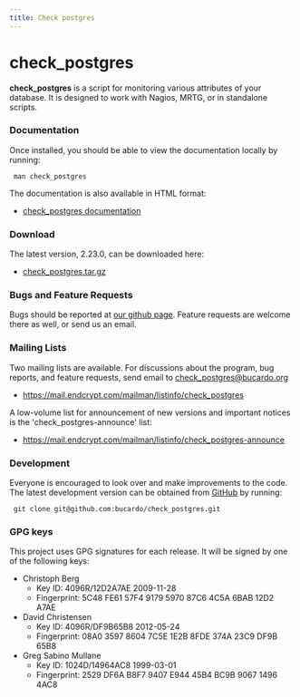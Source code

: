 ```yaml
---
title: Check postgres
---
```


# check_postgres #

**check_postgres** is a script for monitoring various attributes of your database. It is designed to work with Nagios, MRTG, or in standalone scripts.

### Documentation

Once installed, you should be able to view the documentation locally by running:

` man check_postgres`

The documentation is also available in HTML format:

-   [check_postgres documentation](http://bucardo.org/check_postgres/check_postgres.pl.html)

### Download

The latest version, 2.23.0, can be downloaded here:

-   [check_postgres.tar.gz](http://bucardo.org/downloads/check_postgres.tar.gz)

### Bugs and Feature Requests

Bugs should be reported at [our github page](https://github.com/bucardo/check_postgres/issues). Feature requests are welcome there as well, or send us an email.

### Mailing Lists

Two mailing lists are available. For discussions about the program, bug reports, and feature requests, send email to check_postgres@bucardo.org

-   <https://mail.endcrypt.com/mailman/listinfo/check_postgres>

A low-volume list for announcement of new versions and important notices is the 'check_postgres-announce' list:

-   <https://mail.endcrypt.com/mailman/listinfo/check_postgres-announce>

### Development

Everyone is encouraged to look over and make improvements to the code. The latest development version can be obtained from [GitHub](https://github.com/bucardo/check_postgres/) by running:

` git clone git@github.com:bucardo/check_postgres.git`

### GPG keys

This project uses GPG signatures for each release. It will be signed by one of the following keys:

* Christoph Berg
    * Key ID: 4096R/12D2A7AE 2009-11-28
    * Fingerprint: 5C48 FE61 57F4 9179 5970  87C6 4C5A 6BAB 12D2 A7AE
* David Christensen
    * Key ID: 4096R/DF9B65B8 2012-05-24
    * Fingerprint: 08A0 3597 8604 7C5E 1E2B  8FDE 374A 23C9 DF9B 65B8
* Greg Sabino Mullane
    * Key ID: 1024D/14964AC8 1999-03-01
    * Fingerprint: 2529 DF6A B8F7 9407 E944  45B4 BC9B 9067 1496 4AC8
